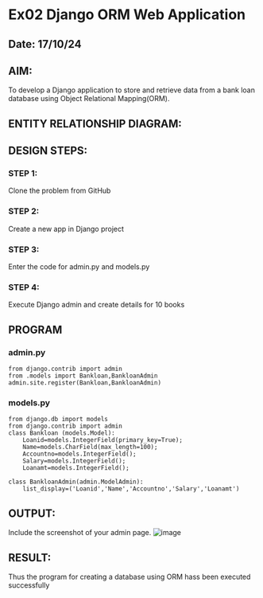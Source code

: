 # Ex02 Django ORM Web Application
## Date: 17/10/24

## AIM:
To develop a Django application to store and retrieve data from a bank loan database using Object Relational Mapping(ORM).

## ENTITY RELATIONSHIP DIAGRAM:

## DESIGN STEPS:

### STEP 1:
Clone the problem from GitHub

### STEP 2:
Create a new app in Django project

### STEP 3:
Enter the code for admin.py and models.py

### STEP 4:
Execute Django admin and create details for 10 books

## PROGRAM
### admin.py
```
from django.contrib import admin
from .models import Bankloan,BankloanAdmin
admin.site.register(Bankloan,BankloanAdmin)
```
### models.py
```
from django.db import models
from django.contrib import admin
class Bankloan (models.Model):
    Loanid=models.IntegerField(primary_key=True);
    Name=models.CharField(max_length=100);
    Accountno=models.IntegerField();
    Salary=models.IntegerField();
    Loanamt=models.IntegerField();

class BankloanAdmin(admin.ModelAdmin):
    list_display=('Loanid','Name','Accountno','Salary','Loanamt')
```



## OUTPUT:

Include the screenshot of your admin page.
![image](https://github.com/user-attachments/assets/126bed84-2e5c-4ba5-8604-f51e39c38b64)


## RESULT:
Thus the program for creating a database using ORM hass been executed successfully
